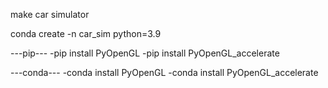 make car simulator

conda create -n car_sim python=3.9

---pip---
-pip install PyOpenGL
-pip install PyOpenGL_accelerate

---conda---
-conda install PyOpenGL
-conda install PyOpenGL_accelerate